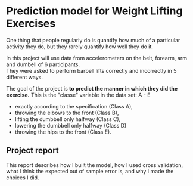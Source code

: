 # Prediction model for Weight Lifting Exercises
One thing that people regularly do is quantify how much of a particular activity they do, but they rarely quantify how well they do it.

In this project will use data from accelerometers on the belt, forearm, arm and dumbell of 6 participants.  
They were asked to perform barbell lifts correctly and incorrectly in 5 different ways. 

The goal of the project is **to predict the manner in which they did the exercise.** 
This is the "classe" variable in the data set: A - E  
* exactly according to the specification (Class A), 
* throwing the elbows to the front (Class B), 
* lifting the dumbbell only halfway (Class C), 
* lowering the dumbbell only halfway (Class D) 
* throwing the hips to the front (Class E).

## Project report
This report describes how I built the model, how I used cross validation, 
what I think the expected out of sample error is, and why I made the choices I did. 
